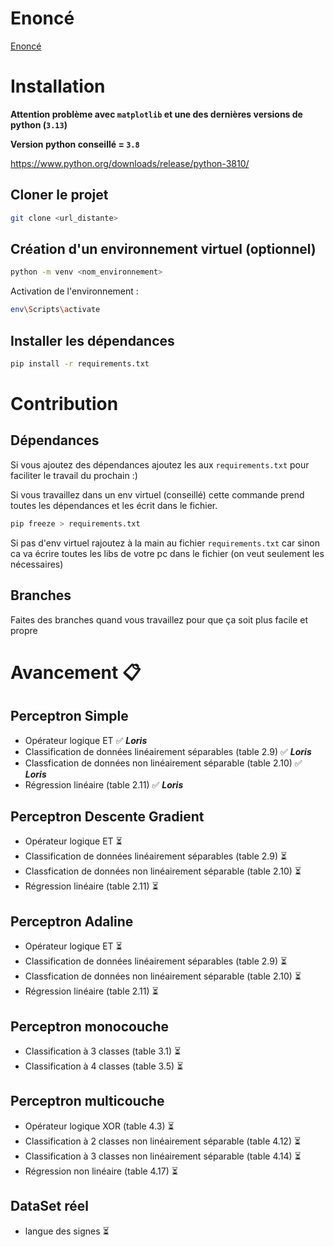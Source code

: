 # Enoncé

[Enoncé](Enonce.pdf)

# Installation

**Attention problème avec `matplotlib` et une des dernières versions de python (`3.13`)**

**Version python conseillé = `3.8`**

https://www.python.org/downloads/release/python-3810/

## Cloner le projet 

```bash
git clone <url_distante>
```

## Création d'un environnement virtuel (optionnel)

```bash
python -m venv <nom_environnement>
```

Activation de l'environnement : 

```bash
env\Scripts\activate
```

## Installer les dépendances

```bash
pip install -r requirements.txt
```

# Contribution 

## Dépendances

Si vous ajoutez des dépendances ajoutez les aux `requirements.txt` pour faciliter le travail du prochain :)

Si vous travaillez dans un env virtuel (conseillé) cette commande prend toutes les dépendances et les écrit dans le fichier.

```bash
pip freeze > requirements.txt
```

Si pas d'env virtuel rajoutez à la main au fichier `requirements.txt` car sinon ca va écrire toutes les libs de votre pc dans le fichier (on veut seulement les nécessaires)


## Branches

Faites des branches quand vous travaillez pour que ça soit plus facile et propre 


# Avancement  📋 

## Perceptron Simple

- Opérateur logique ET ✅ ***Loris***
- Classification de données linéairement séparables (table 2.9) ✅ ***Loris***
- Classfication de données non linéairement séparable (table 2.10) ✅ ***Loris***
- Régression linéaire (table 2.11) ✅ ***Loris***

## Perceptron Descente Gradient

- Opérateur logique ET ⏳
- Classification de données linéairement séparables (table 2.9) ⏳ 
- Classfication de données non linéairement séparable (table 2.10) ⏳ 
- Régression linéaire (table 2.11) ⏳


## Perceptron Adaline

- Opérateur logique ET ⏳
- Classification de données linéairement séparables (table 2.9) ⏳ 
- Classfication de données non linéairement séparable (table 2.10) ⏳ 
- Régression linéaire (table 2.11) ⏳

## Perceptron monocouche

- Classification à 3 classes (table 3.1) ⏳
- Classification à 4 classes (table 3.5) ⏳

## Perceptron multicouche

- Opérateur logique XOR (table 4.3) ⏳
- Classification à 2 classes non linéairement séparable (table 4.12) ⏳
- Classification à 3 classes non linéairement séparable (table 4.14) ⏳
- Régression non linéaire (table 4.17) ⏳

## DataSet réel

- langue des signes ⏳
